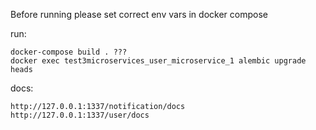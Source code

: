 
Before running please set correct env vars in docker compose 

run: 

    docker-compose build . ???
    docker exec test3microservices_user_microservice_1 alembic upgrade heads

docs: 

    http://127.0.0.1:1337/notification/docs
    http://127.0.0.1:1337/user/docs